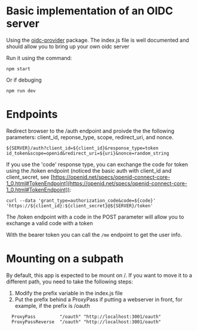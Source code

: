# Basic implementation of an OIDC server

Using the [oidc-provider](https://github.com/panva/node-oidc-provider) package.
The index.js file is well documented and should allow you to bring up your own oidc server

Run it using the command:

```
npm start
```

Or if debuging

```
npm run dev
```

# Endpoints

Redirect browser to the /auth endpoint and proivde the the following parameters: client_id, reponse_type, scope, redirect_uri, and nonce.

```
${SERVER}/auth?client_id=${client_id}&response_type=token id_token&scope=openid&redirect_uri=${uri}&nonce=random_string
```

If you use the 'code' response type, you can exchange the code for token using the /token endpoint
(noticed the basic auth with client_id and client_secret,
see [https://openid.net/specs/openid-connect-core-1_0.html#TokenEndpoint](https://openid.net/specs/openid-connect-core-1_0.html#TokenEndpoint)):

```
curl --data 'grant_type=authorization_code&code=${code}' 'https://${client_id}:${client_secret}@${SERVER}/token'
```

The /token endpoint with a code in the POST parameter will allow you to exchange a valid code with a token

With the bearer token you can call the `/me` endpoint to get the user info.

# Mounting on a subpath

By default, this app is expected to be mount on /.  If you want to move it to a different path, you need to
take the following steps:

 1. Modify the prefix variable in the index.js file
 1. Put the prefix behind a ProxyPass if putting a webserver in front, for example, if the prefix is /oauth

```
  ProxyPass         "/oauth" "http://localhost:3001/oauth"
  ProxyPassReverse  "/oauth" "http://localhost:3001/oauth"
```